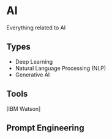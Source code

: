 # AI
Everything related to AI

## Types
- Deep Learning
- Natural Language Processing (NLP)
- Generative AI

## Tools
[IBM Watson]


## Prompt Engineering
